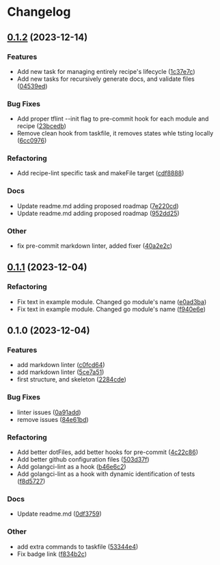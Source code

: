 # Changelog

## [0.1.2](https://github.com/Excoriate/terraform-registry-module-template/compare/v0.1.1...v0.1.2) (2023-12-14)


### Features

* Add new task for managing entirely recipe's lifecycle ([1c37e7c](https://github.com/Excoriate/terraform-registry-module-template/commit/1c37e7cc1c5af05e6811d4d81fca4e2c346d9d3a))
* Add new tasks for recursively generate docs, and validate files ([04539ed](https://github.com/Excoriate/terraform-registry-module-template/commit/04539ed8164ae7a2dda87ca0e04a823eaf52d403))


### Bug Fixes

* Add proper tflint --init flag to pre-commit hook for each module and recipe ([23bcedb](https://github.com/Excoriate/terraform-registry-module-template/commit/23bcedb19d580999eb885efbb831ba57a3174d63))
* Remove clean hook from taskfile, it removes states whle tsting locally ([6cc0976](https://github.com/Excoriate/terraform-registry-module-template/commit/6cc097696551856986b8877221e721ef42102a08))


### Refactoring

* Add recipe-lint specific task and makeFile target ([cdf8888](https://github.com/Excoriate/terraform-registry-module-template/commit/cdf888808e85c2c20e18906c14191f6ab7468a75))


### Docs

* Update readme.md adding proposed roadmap ([7e220cd](https://github.com/Excoriate/terraform-registry-module-template/commit/7e220cdfe547cc51d58c070a25d5a2e00c13fc39))
* Update readme.md adding proposed roadmap ([952dd25](https://github.com/Excoriate/terraform-registry-module-template/commit/952dd2535fe3c7304e0095178f12beb0e1345252))


### Other

* fix pre-commit markdown linter, added fixer ([40a2e2c](https://github.com/Excoriate/terraform-registry-module-template/commit/40a2e2c8323d34289bc77352e222d79ea36d0a0f))

## [0.1.1](https://github.com/Excoriate/terraform-registry-module-template/compare/v0.1.0...v0.1.1) (2023-12-04)


### Refactoring

* Fix text in example module. Changed go module's name ([e0ad3ba](https://github.com/Excoriate/terraform-registry-module-template/commit/e0ad3ba398577d3cf7691d2ebbc026a1a0c5ce90))
* Fix text in example module. Changed go module's name ([f940e6e](https://github.com/Excoriate/terraform-registry-module-template/commit/f940e6e585ff5ea73144a3d71a1a30e72218e7b3))

## 0.1.0 (2023-12-04)


### Features

* add markdown linter ([c0fcd64](https://github.com/Excoriate/terraform-registry-module-template/commit/c0fcd6495830db003b823f1762e015a045e14d8b))
* add markdown linter ([5ce7a51](https://github.com/Excoriate/terraform-registry-module-template/commit/5ce7a512d829ab02da990401629bb36b54fc0bbc))
* first structure, and skeleton ([2284cde](https://github.com/Excoriate/terraform-registry-module-template/commit/2284cdedeba622b9315a1e9ddf2044dc82bf5878))


### Bug Fixes

* linter issues ([0a91add](https://github.com/Excoriate/terraform-registry-module-template/commit/0a91add44d30b1b57fb4cfe4d8d421117f59f8da))
* remove issues ([84e61bd](https://github.com/Excoriate/terraform-registry-module-template/commit/84e61bdc1d413aa23d94f7fad308f7084170d50f))


### Refactoring

* Add better dotFiles, add better hooks for pre-commit ([4c22c86](https://github.com/Excoriate/terraform-registry-module-template/commit/4c22c861713b04b82e55ee12495ba63a7bfa5c1a))
* Add better github configuration files ([503d37f](https://github.com/Excoriate/terraform-registry-module-template/commit/503d37fbf3eb3783cef62054e9e91b1c3a8b0920))
* Add golangci-lint as a hook ([b46e6c2](https://github.com/Excoriate/terraform-registry-module-template/commit/b46e6c2d58488b76ed49021bc98353d7882edfdc))
* Add golangci-lint as a hook with dynamic identification of tests ([f8d5727](https://github.com/Excoriate/terraform-registry-module-template/commit/f8d572700665c4ed6f2a2a1fb70bf01b52ac4c52))


### Docs

* Update readme.md ([0df3759](https://github.com/Excoriate/terraform-registry-module-template/commit/0df3759ca18508f3336b81a3f4e7e866462a9abd))


### Other

* add extra commands to taskfile ([53344e4](https://github.com/Excoriate/terraform-registry-module-template/commit/53344e490a4eceb83c839085a0c2489f68ffe5c3))
* Fix badge link ([f834b2c](https://github.com/Excoriate/terraform-registry-module-template/commit/f834b2cef7e4b5fa35b84b64a319861ced9b9a3d))
